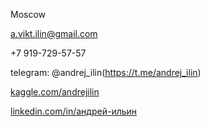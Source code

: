Moscow

a.vikt.ilin@gmail.com

+7 919-729-57-57 

telegram: @andrej_ilin(https://t.me/andrej_ilin) 

[kaggle.com/andrejilin](https://kaggle.com/andrejilin)

[linkedin.com/in/андрей-ильин](https://linkedin.com/in/андрей-ильин)
